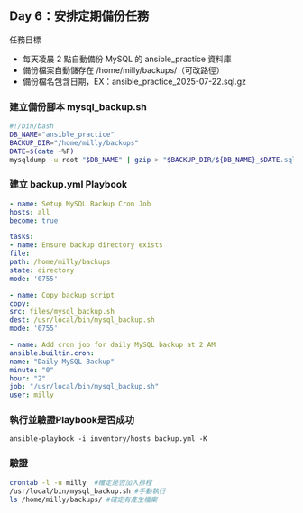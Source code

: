 ## Day 6：安排定期備份任務

任務目標
- 每天凌晨 2 點自動備份 MySQL 的 ansible_practice 資料庫
- 備份檔案自動儲存在 /home/milly/backups/（可改路徑）
- 備份檔名包含日期，EX：ansible_practice_2025-07-22.sql.gz

### 建立備份腳本 mysql_backup.sh

```bash
#!/bin/bash
DB_NAME="ansible_practice"
BACKUP_DIR="/home/milly/backups"
DATE=$(date +%F)
mysqldump -u root "$DB_NAME" | gzip > "$BACKUP_DIR/${DB_NAME}_$DATE.sql.gz"
```
### 建立 backup.yml Playbook
```yml
- name: Setup MySQL Backup Cron Job
hosts: all
become: true

tasks:
- name: Ensure backup directory exists
file:
path: /home/milly/backups
state: directory
mode: '0755'

- name: Copy backup script
copy:
src: files/mysql_backup.sh
dest: /usr/local/bin/mysql_backup.sh
mode: '0755'

- name: Add cron job for daily MySQL backup at 2 AM
ansible.builtin.cron:
name: "Daily MySQL Backup"
minute: "0"
hour: "2"
job: "/usr/local/bin/mysql_backup.sh"
user: milly
```

### 執行並驗證Playbook是否成功

`ansible-playbook -i inventory/hosts backup.yml -K`

### 驗證

```bash
crontab -l -u milly  #確定是否加入排程
/usr/local/bin/mysql_backup.sh #手動執行
ls /home/milly/backups/ #確定有產生檔案
```
